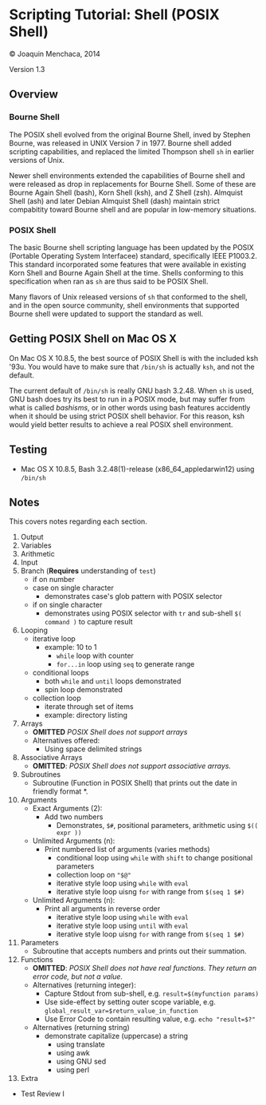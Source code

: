 # Scripting Tutorial: Shell (POSIX Shell)

© Joaquin Menchaca, 2014

Version 1.3

## Overview

### Bourne Shell

The POSIX shell evolved from the original Bourne Shell, inved by Stephen Bourne, was released in UNIX Version 7 in 1977.  Bourne shell added scripting capabilities, and replaced the limited Thompson shell ```sh``` in earlier versions of Unix.

Newer shell environments extended the capabilities of Bourne shell and were released as drop in replacements for Bourne Shell.  Some of these are Bourne Again Shell (bash), Korn Shell (ksh), and Z Shell (zsh).  Almquist Shell (ash) and later Debian Almquist Shell (dash) maintain strict compabitity toward Bourne shell and are popular in low-memory situations.

### POSIX Shell

The basic Bourne shell scripting language has been updated by the POSIX (Portable Operating System Interfacee) standard, specifically  IEEE P1003.2.  This standard incorporated some features that were available in existing Korn Shell and Bourne Again Shell at the time.  Shells conforming to this specification when ran as ```sh``` are thus said to be POSIX Shell.

Many flavors of Unix released versions of ```sh``` that conformed to the shell, and in the open source community, shell environments that supported Bourne shell were updated to support the standard as well.  

## Getting POSIX Shell on Mac OS X

On Mac OS X 10.8.5, the best source of POSIX Shell is with the included ksh '93u.  You would have to make sure that ```/bin/sh``` is actually ```ksh```, and not the default.

The current default of ```/bin/sh``` is really GNU bash 3.2.48.  When ```sh``` is used, GNU bash does try its best to run in a POSIX mode, but may suffer from what is called *bashisms*, or in other words using bash features accidently when it should be using strict POSIX shell behavior.  For this reason, ksh would yield better results to achieve a real POSIX shell environment.

## Testing

* Mac OS X 10.8.5, Bash 3.2.48(1)-release (x86_64_appledarwin12) using ```/bin/sh```



## Notes 

This covers notes regarding each section.

1. Output
2. Variables
3. Arithmetic
4. Input
5. Branch (**Requires** understanding of ```test```)
   * if on number
   * case on single character
     * demonstrates case's glob pattern with POSIX selector
   * if on single character
     * demonstrates using POSIX selector with ```tr``` and sub-shell ```$( command )``` to capture result
6. Looping
   * iterative loop 
      * example: 10 to 1
        * ```while``` loop with counter
        * ```for...in``` loop using ```seq``` to generate range
   * conditional loops
        * both ```while``` and ```until``` loops demonstrated
        * spin loop demonstrated
   * collection loop
      * iterate through set of items 
      * example: directory listing
7. Arrays
   * **OMITTED** *POSIX Shell does not support arrays*
   * Alternatives offered:
     * Using space delimited strings
8. Associative Arrays
   * **OMITTED**: *POSIX Shell does not support associative arrays.*
9. Subroutines
   * Subroutine (Function in POSIX Shell) that prints out the date in friendly format *.
10. Arguments
    * Exact Arguments (2):
      * Add two numbers
        * Demonstrates, ```$#```, positional parameters, arithmetic using ```$(( expr ))``` 
    * Unlimited Arguments (n):
      * Print numbered list of arguments (varies methods)
        * conditional loop using ```while``` with ```shift``` to change positional parameters
        * collection loop on ```"$@"```
        * iterative style loop using ```while``` with ```eval```
        * iterative style loop uisng ```for``` with range from ```$(seq 1 $#)```
    * Unlimited Arguments (n): 
      * Print all arguments in reverse order
        * iterative style loop using ```while``` with ```eval```
        * iterative style loop using ```until``` with ```eval```
        * iterative style loop uisng ```for``` with range from ```$(seq 1 $#)```
11. Parameters
    * Subroutine that accepts numbers and prints out their summation.
12. Functions
    * **OMITTED**: *POSIX Shell does not have real functions.  They return an error code, but not a value.*
    * Alternatives (returning integer):
      * Capture Stdout from sub-shell, e.g. ```result=$(myfunction params)```
      * Use side-effect by setting outer scope variable, e.g. ```global_result_var=$return_value_in_function```
      * Use Error Code to contain resulting value, e.g. ```echo "result=$?"```
    * Alternatives (returning string)
      * demonstrate capitalize (uppercase) a string
        * using translate
        * using awk
        * using GNU sed
        * using perl
13. Extra
   * Test Review I
